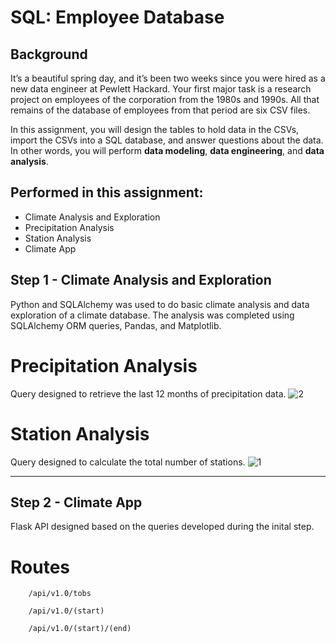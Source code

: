 # SQL: Employee Database

## Background

It’s a beautiful spring day, and it’s been two weeks since you were hired as a new data engineer at Pewlett Hackard. Your first major task is a research project on employees of the corporation from the 1980s and 1990s. All that remains of the database of employees from that period are six CSV files.

In this assignment, you will design the tables to hold data in the CSVs, import the CSVs into a SQL database, and answer questions about the data. In other words, you will perform **data modeling**, **data engineering**, and **data analysis**.

## Performed in this assignment:

 - Climate Analysis and Exploration
 - Precipitation Analysis
 - Station Analysis
 - Climate App

## Step 1 - Climate Analysis and Exploration

Python and SQLAlchemy was used to do basic climate analysis and data exploration of a climate database. The analysis was completed using SQLAlchemy ORM queries, Pandas, and Matplotlib.

# Precipitation Analysis

Query designed to retrieve the last 12 months of precipitation data.
![2](https://user-images.githubusercontent.com/108673720/193393180-056dc960-7906-4309-9dba-cdc0956bffde.png)

# Station Analysis

Query designed to calculate the total number of stations.
![1](https://user-images.githubusercontent.com/108673720/193393205-3ad2aae7-1197-4826-9abc-dd0270df49c5.png)

- - -

## Step 2 - Climate App

Flask API designed based on the queries developed during the inital step.

# Routes
```
    /api/v1.0/tobs
    
    /api/v1.0/(start)
    
    /api/v1.0/(start)/(end)
```
